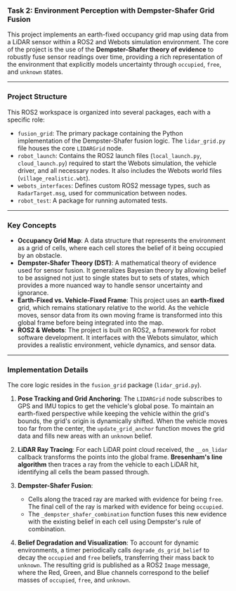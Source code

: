 ### **Task 2: Environment Perception with Dempster-Shafer Grid Fusion**

This project implements an earth-fixed occupancy grid map using data from a LiDAR sensor within a ROS2 and Webots simulation environment. The core of the project is the use of the **Dempster-Shafer theory of evidence** to robustly fuse sensor readings over time, providing a rich representation of the environment that explicitly models uncertainty through `occupied`, `free`, and `unknown` states.

-----

### **Project Structure**

This ROS2 workspace is organized into several packages, each with a specific role:

  * `fusion_grid`: The primary package containing the Python implementation of the Dempster-Shafer fusion logic. The `lidar_grid.py` file houses the core `LIDARGrid` node.
  * `robot_launch`: Contains the ROS2 launch files (`local_launch.py`, `cloud_launch.py`) required to start the Webots simulation, the vehicle driver, and all necessary nodes. It also includes the Webots world files (`village_realistic.wbt`).
  * `webots_interfaces`: Defines custom ROS2 message types, such as `RadarTarget.msg`, used for communication between nodes.
  * `robot_test`: A package for running automated tests.

-----

### **Key Concepts**

  * **Occupancy Grid Map**: A data structure that represents the environment as a grid of cells, where each cell stores the belief of it being occupied by an obstacle.
  * **Dempster-Shafer Theory (DST)**: A mathematical theory of evidence used for sensor fusion. It generalizes Bayesian theory by allowing belief to be assigned not just to single states but to sets of states, which provides a more nuanced way to handle sensor uncertainty and ignorance.
  * **Earth-Fixed vs. Vehicle-Fixed Frame**: This project uses an **earth-fixed** grid, which remains stationary relative to the world. As the vehicle moves, sensor data from its own moving frame is transformed into this global frame before being integrated into the map.
  * **ROS2 & Webots**: The project is built on ROS2, a framework for robot software development. It interfaces with the Webots simulator, which provides a realistic environment, vehicle dynamics, and sensor data.

-----

### **Implementation Details**

The core logic resides in the `fusion_grid` package (`lidar_grid.py`).

1.  **Pose Tracking and Grid Anchoring**: The `LIDARGrid` node subscribes to GPS and IMU topics to get the vehicle's global pose. To maintain an earth-fixed perspective while keeping the vehicle within the grid's bounds, the grid's origin is dynamically shifted. When the vehicle moves too far from the center, the `update_grid_anchor` function moves the grid data and fills new areas with an `unknown` belief.

2.  **LiDAR Ray Tracing**: For each LiDAR point cloud received, the `__on_lidar` callback transforms the points into the global frame. **Bresenham's line algorithm** then traces a ray from the vehicle to each LiDAR hit, identifying all cells the beam passed through.

3.  **Dempster-Shafer Fusion**:

      * Cells along the traced ray are marked with evidence for being `free`. The final cell of the ray is marked with evidence for being `occupied`.
      * The `_dempster_shafer_combination` function fuses this new evidence with the existing belief in each cell using Dempster's rule of combination.

4.  **Belief Degradation and Visualization**: To account for dynamic environments, a timer periodically calls `degrade_ds_grid_belief` to decay the `occupied` and `free` beliefs, transferring their mass back to `unknown`. The resulting grid is published as a ROS2 `Image` message, where the Red, Green, and Blue channels correspond to the belief masses of `occupied`, `free`, and `unknown`.

